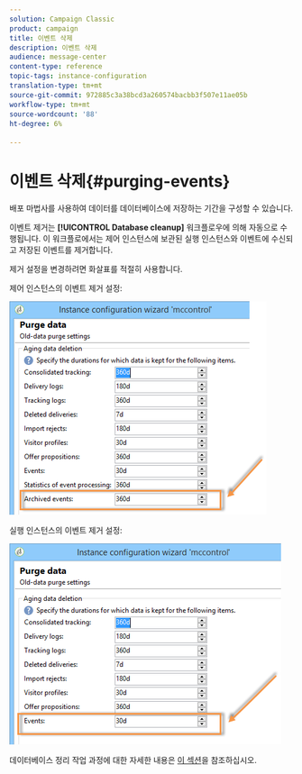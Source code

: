 ```yaml
---
solution: Campaign Classic
product: campaign
title: 이벤트 삭제
description: 이벤트 삭제
audience: message-center
content-type: reference
topic-tags: instance-configuration
translation-type: tm+mt
source-git-commit: 972885c3a38bcd3a260574bacbb3f507e11ae05b
workflow-type: tm+mt
source-wordcount: '88'
ht-degree: 6%

---
```



# 이벤트 삭제{#purging-events}

배포 마법사를 사용하여 데이터를 데이터베이스에 저장하는 기간을 구성할 수 있습니다.

이벤트 제거는 **[!UICONTROL Database cleanup]** 워크플로우에 의해 자동으로 수행됩니다. 이 워크플로에서는 제어 인스턴스에 보관된 실행 인스턴스와 이벤트에 수신되고 저장된 이벤트를 제거합니다.

제거 설정을 변경하려면 화살표를 적절히 사용합니다.

제어 인스턴스의 이벤트 제거 설정:

![](assets/messagecenter_delete_events_001.png)

실행 인스턴스의 이벤트 제거 설정:

![](assets/messagecenter_delete_events_002.png)

데이터베이스 정리 작업 과정에 대한 자세한 내용은 [이 섹션](../../production/using/database-cleanup-workflow.md)을 참조하십시오.
